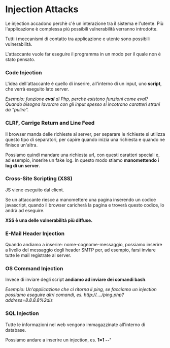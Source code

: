 # Injection Attacks
Le injection accadono perchè c'è un interazione tra il sistema e l'utente.
Più l'applicazione è complessa più possibili vulnerabilità verranno introdotte.

Tutti i meccanismi di contatto tra applicazione e utente sono possibili vulnerabilità.

L'attaccante vuole far eseguire il programma in un modo per il quale non è stato pensato.

### Code Injection
L'idea dell'attaccante è quello di inserire, all'interno di un input, uno **script**, che verrà eseguito lato server.

*Esempio: funzione **eval** di Php, perchè esistono funzioni come eval? Quando bisogna lavorare con gli input spesso si incotrano caratteri strani da "pulire".*

### CLRF, Carrige Return and Line Feed
Il browser manda delle richieste al server, per separare le richieste si utilizza questo tipo di separatori, per capire quando inizia una richiesta e quando ne finisce un'altra.

Possiamo quindi mandare una richiesta url, con questi caratteri speciali e, ad esempio, inserire un fake log.
In questo modo stiamo **manomettendo i log di un server**.

### Cross-Site Scripting (XSS)
JS viene eseguito dal client.

Se un attaccante riesce a manomettere una pagina inserendo un codice javascript, quando il browser caricherà la pagina e troverà questo codice, lo andrà ad eseguire.

**XSS è una delle vulnerabilità più diffuse.**

### E-Mail Header Injection
Quando andiamo a inserire: nome-cognome-messaggio, possiamo inserire a livello del messaggio degli header SMTP per, ad esempio, farsi inviare tutte le mail registrate al server.

### OS Command Injection
Invece di inviare degli script **andiamo ad inviare dei comandi bash**.

*Esempio: Un'applicazione che ci ritorna il ping, se facciamo un injection possiamo eseguire altri comandi, es. http://..../ping.php?address=8.8.8.8%2dls*

### SQL Injection
Tutte le informazioni nel web vengono immagazzinate all'interno di database.

Possiamo andare a inserire un injection, es. **1=1 --'**